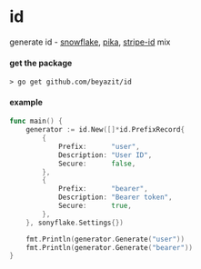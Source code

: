 # id
generate id - [snowflake](https://github.com/sony/sonyflake), [pika](https://github.com/hopinc/pika), [stripe-id](https://clerk.dev/blog/generating-sortable-stripe-like-ids-with-segment-ksuids) mix

#### get the package
```shell
> go get github.com/beyazit/id
```

#### example
```go
func main() {
	generator := id.New([]*id.PrefixRecord{
		{
			Prefix:      "user",
			Description: "User ID",
			Secure:      false,
		},
		{
			Prefix:      "bearer",
			Description: "Bearer token",
			Secure:      true,
		},
	}, sonyflake.Settings{})

	fmt.Println(generator.Generate("user"))
	fmt.Println(generator.Generate("bearer"))
}
```
